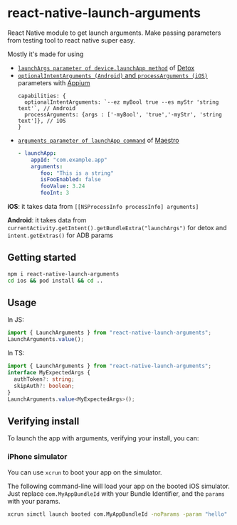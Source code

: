 # react-native-launch-arguments

React Native module to get launch arguments. Make passing parameters from testing tool to react native super easy.

Mostly it's made for using
* [`launchArgs parameter of device.launchApp method`](https://wix.github.io/Detox/docs/api/device/#deviceapplaunchargs) of [Detox](https://github.com/wix/Detox/)
* [`optionalIntentArguments (Android)` and `processArguments (iOS)`](http://appium.io/docs/en/writing-running-appium/caps/) parameters with [Appium](http://appium.io/)
   ```tsx
   capabilities: {
     optionalIntentArguments: `--ez myBool true --es myStr 'string text'`, // Android
     processArguments: {args : ['-myBool', 'true','-myStr', 'string text']}, // iOS
   }
   ```
* [`arguments parameter of launchApp command`](https://maestro.mobile.dev/api-reference/commands/launchapp#launch-arguments) of [Maestro](https://maestro.mobile.dev/)
  ```yaml
  - launchApp:
      appId: "com.example.app"
      arguments: 
         foo: "This is a string"
         isFooEnabled: false
         fooValue: 3.24
         fooInt: 3
  ```

**iOS**: it takes data from `[[NSProcessInfo processInfo] arguments]`

**Android**: it takes data from `currentActivity.getIntent().getBundleExtra("launchArgs")` for detox and `intent.getExtras()` for ADB params


## Getting started

```sh
npm i react-native-launch-arguments
cd ios && pod install && cd ..
```

## Usage

In JS:

```js
import { LaunchArguments } from "react-native-launch-arguments";
LaunchArguments.value();
```

In TS:

```ts
import { LaunchArguments } from "react-native-launch-arguments";
interface MyExpectedArgs {
  authToken?: string;
  skipAuth?: boolean;
}
LaunchArguments.value<MyExpectedArgs>();
```

## Verifying install

To launch the app with arguments, verifying your install, you can:

### iPhone simulator

You can use `xcrun` to boot your app on the simulator.

The following command-line will load your app on the booted iOS simulator. Just
replace `com.MyAppBundleId` with your Bundle Identifier, and the `params` with
your params.

```bash
xcrun simctl launch booted com.MyAppBundleId -noParams -param "hello"
```
